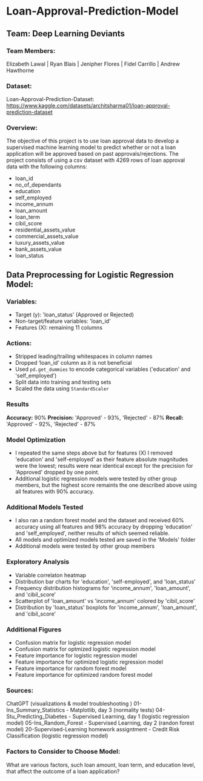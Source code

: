 # Loan-Approval-Prediction-Model
## Team: Deep Learning Deviants 
### Team Members:
Elizabeth Lawal | Ryan Blais | Jenipher Flores | Fidel Carrillo | Andrew Hawthorne 

### Dataset:
Loan-Approval-Prediction-Dataset: https://www.kaggle.com/datasets/architsharma01/loan-approval-prediction-dataset

### Overview:
The objective of this project is to use loan approval data to develop a supervised machine learning model to predict whether or not a loan application will be approved based on past approvals/rejections. 
The project consists of using a csv dataset with 4269 rows of loan approval data with the following columns: 
- loan_id
- no_of_dependants
- education
- self_employed
- income_annum
- loan_amount
- loan_term
- cibil_score
- residential_assets_value
- commercial_assets_value
- luxury_assets_value
- bank_assets_value
- loan_status

## Data Preprocessing for Logistic Regression Model:
### Variables: 
- Target (y): 'loan_status' (Approved or Rejected)
- Non-target/feature variables: 'loan_id'
- Features (X): remaining 11 columns 

### Actions: 
- Stripped leading/trailing whitespaces in column names
- Dropped ‘loan_id’ column as it is not beneficial 
- Used `pd.get_dummies` to encode categorical variables ('education' and 'self_employed')
- Split data into training and testing sets
- Scaled the data using `StandardScaler`

### Results 
**Accuracy:** 90%
**Precision:** 'Approved' - 93%, 'Rejected' - 87%
**Recall:** 'Approved' - 92%, 'Rejected' - 87%

### Model Optimization
- I repeated the same steps above but for features (X) I removed 'education' and 'self-employed' as their feature absolute magnitudes were the lowest; results were near identical except for the precision for 'Approved' dropped by one point. 
- Additional logistic regression models were tested by other group members, but the highest score remaints the one described above using all features with 90% accuracy. 

### Additional Models Tested
- I also ran a random forest model and the dataset and received 60% accuracy using all features and 98% accuracy by dropping 'education' and 'self_employed', neither results of which seemed reliable. 
- All models and optimized models tested are saved in the 'Models' folder
- Additional models were tested by other group members 

### Exploratory Analysis 
- Variable correlaton heatmap
- Distribution bar charts for 'education', 'self-employed', and 'loan_status'
- Frequency distribution histograms for 'income_annum', 'loan_amount', and 'cibil_score'
- Scatterplot of 'loan_amount' vs 'income_annum' colored by 'cibil_score'
- Distribution by 'loan_status' boxplots for 'income_annum', 'loan_amount', and 'cibil_score'

### Additional Figures
- Confusion matrix for logistic regression model
- Confusion matrix for optmized logistic regression model
- Feature importance for logistic regression model
- Feature importance for optimized logistic regression model
- Feature importance for random forest model
- Feature importance for optimized random forest model

### Sources:
ChatGPT (visualizations & model troubleshooting )
01-Ins_Summary_Statistics - Matplotlib, day 3 (normality tests)
04-Stu_Predicting_Diabetes - Supervised Learning, day 1 (logistic regression model)
05-Ins_Random_Forest - Supervised Learning, day 2 (randon forest model)
20-Supervised-Learning homework assigntment - Credit Risk Classification (logistic regression model)






### Factors to Consider to Choose Model:
What are various factors, such loan amount, loan term, and education level, that affect the outcome of a loan application? 


